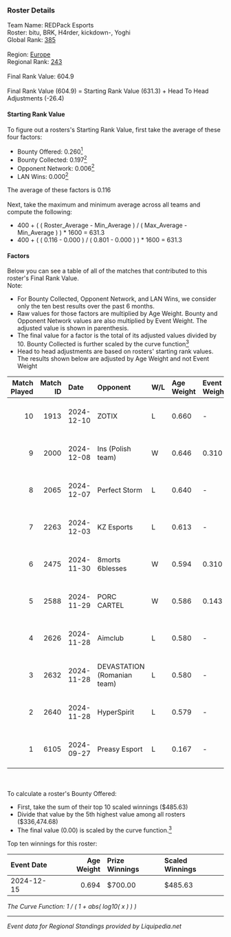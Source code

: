 ### Roster Details<br />
Team Name: REDPack Esports<br />
Roster: bitu, BRK, H4rder, kickdown-, Yoghi<br />
Global Rank: [385](../standings_global.md)<br />
<br />
Region: [Europe]( ../standings_europe.md)<br />
Regional Rank: [243]( ../standings_europe.md)<br />
<br />
Final Rank Value:  604.9<br />
<br />
Final Rank Value (604.9) = Starting Rank Value (631.3) + Head To Head Adjustments (-26.4)<br />

#### Starting Rank Value<br />
To figure out a rosters's Starting Rank Value, first take the average of these four factors:<br />
- Bounty Offered: 0.260[<sup>1</sup>](#table2)
- Bounty Collected: 0.197[<sup>2</sup>](#table1)
- Opponent Network: 0.006[<sup>2</sup>](#table1)
- LAN Wins: 0.000[<sup>2</sup>](#table1)

The average of these factors is 0.116<br />
<br />
Next, take the maximum and minimum average across all teams and compute the following:<br />
- 400 + ( ( Roster_Average - Min_Average ) / ( Max_Average - Min_Average ) ) * 1600 = 631.3
- 400 + ( ( 0.116 - 0.000 ) / ( 0.801 - 0.000 ) ) * 1600 = 631.3


#### Factors<br />
Below you can see a table of all of the matches that contributed to this roster's Final Rank Value.<br />
Note:<br />

- For Bounty Collected, Opponent Network, and LAN Wins, we consider only the ten best results over the past 6 months.
- Raw values for those factors are multiplied by Age Weight. Bounty and Opponent Network values are also multiplied by Event Weight. The adjusted value is shown in parenthesis.
- The final value for a factor is the total of its adjusted values divided by 10. Bounty Collected is further scaled by the curve function[<sup>3</sup>](#curveFunction)
- Head to head adjustments are based on rosters' starting rank values. The results shown below are adjusted by Age Weight and not Event Weight
<span id="table1"></span><br />


| Match Played | Match ID | Date       | Opponent                    | W/L | Age Weight | Event Weight | Bounty Collected | Opponent Network | LAN Wins  | H2H Adj. | Roster                              |
| -: | -: | :- | :- | :- | :- | :- | :- | :- | :- | -: | :- |
|           10 |     1913 | 2024-12-10 | ZOTIX                       | L   | 0.660      | -            | -                | -                | -         |    -9.11 | bitu, BRK, H4rder, kickdown-, Yoghi |
|            9 |     2000 | 2024-12-08 | Ins (Polish team)           | W   | 0.646      | 0.310        | 0.004 (0.001)    | 0.280 (0.056)    | 0 (0.000) |    12.38 | bitu, BRK, H4rder, kickdown-, Yoghi |
|            8 |     2065 | 2024-12-07 | Perfect Storm               | L   | 0.640      | -            | -                | -                | -         |    -8.38 | bitu, BRK, H4rder, kickdown-, Yoghi |
|            7 |     2263 | 2024-12-03 | KZ Esports                  | L   | 0.613      | -            | -                | -                | -         |    -7.53 | bitu, BRK, H4rder, kickdown-, Yoghi |
|            6 |     2475 | 2024-11-30 | 8morts 6blesses             | W   | 0.594      | 0.310        | 0.000 (0.000)    | 0.000 (0.000)    | 0 (0.000) |     4.30 | bitu, BRK, H4rder, kickdown-, Yoghi |
|            5 |     2588 | 2024-11-29 | PORC CARTEL                 | W   | 0.586      | 0.143        | 0.001 (0.000)    | 0.029 (0.002)    | 0 (0.000) |     8.61 | bitu, BRK, H4rder, kickdown-, Yoghi |
|            4 |     2626 | 2024-11-28 | Aimclub                     | L   | 0.580      | -            | -                | -                | -         |    -4.26 | bitu, BRK, H4rder, kickdown-, Yoghi |
|            3 |     2632 | 2024-11-28 | DEVASTATION (Romanian team) | L   | 0.580      | -            | -                | -                | -         |    -8.63 | bitu, BRK, H4rder, kickdown-, Yoghi |
|            2 |     2640 | 2024-11-28 | HyperSpirit                 | L   | 0.579      | -            | -                | -                | -         |   -12.40 | bitu, BRK, H4rder, kickdown-, Yoghi |
|            1 |     6105 | 2024-09-27 | Preasy Esport               | L   | 0.167      | -            | -                | -                | -         |    -1.42 | bitu, BRK, H4rder, SAVAGE, Yoghi    |

<br />
<span id="table2"></span><br />
To calculate a roster's Bounty Offered:<br />

- First, take the sum of their top 10 scaled winnings ($485.63)
- Divide that value by the 5th highest value among all rosters ($336,474.68)
- The final value (0.00) is scaled by the curve function.[<sup>3</sup>](#curveFunction)

Top ten winnings for this roster:<br />

| Event Date | Age Weight | Prize Winnings | Scaled Winnings |
| :- | -: | :- | :- |
| 2024-12-15 |      0.694 | $700.00        | $485.63         |


<span id="curveFunction"></span>_The Curve Function: 1 / ( 1 + abs( log10( x ) ) )_<br />

---
_Event data for Regional Standings provided by Liquipedia.net_<br />
